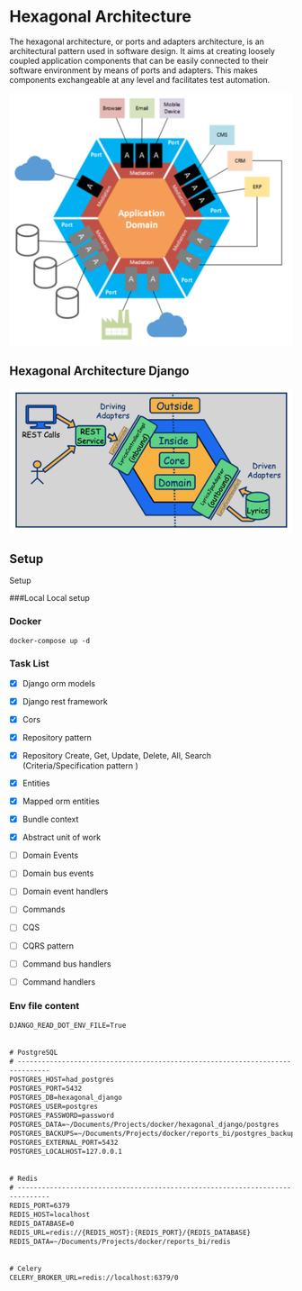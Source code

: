 # Hexagonal Architecture 


The hexagonal architecture, or ports and adapters architecture, is an architectural pattern used in 
software design. It aims at creating loosely coupled application components that can be easily connected 
to their software environment by means of ports and adapters. This makes components exchangeable at any 
level and facilitates test automation.

![Hexagonal Architecture](./docs/imgs/hexagonal_diagram1.png)

## Hexagonal Architecture Django

![Hexagonal Architecture Django](./docs/imgs/hexagonal_diagram2.png)


## Setup
Setup

###Local
Local setup
  

### Docker

```
docker-compose up -d
```

### Task List 
- [x] Django orm models
- [x] Django rest framework
- [x] Cors
- [x] Repository pattern
- [x] Repository Create, Get, Update, Delete, All, Search (Criteria/Specification pattern )
- [x] Entities 
- [x] Mapped orm entities 
- [x] Bundle context 
- [x] Abstract unit of work
- [ ] Domain Events 
- [ ] Domain bus events
- [ ] Domain event handlers
- [ ] Commands
- [ ] CQS
- [ ] CQRS pattern
- [ ] Command bus handlers
- [ ] Command handlers



### Env file content

```
DJANGO_READ_DOT_ENV_FILE=True


# PostgreSQL
# ------------------------------------------------------------------------------
POSTGRES_HOST=had_postgres
POSTGRES_PORT=5432
POSTGRES_DB=hexagonal_django
POSTGRES_USER=postgres
POSTGRES_PASSWORD=password
POSTGRES_DATA=~/Documents/Projects/docker/hexagonal_django/postgres
POSTGRES_BACKUPS=~/Documents/Projects/docker/reports_bi/postgres_backups
POSTGRES_EXTERNAL_PORT=5432
POSTGRES_LOCALHOST=127.0.0.1


# Redis
# ------------------------------------------------------------------------------
REDIS_PORT=6379
REDIS_HOST=localhost
REDIS_DATABASE=0
REDIS_URL=redis://{REDIS_HOST}:{REDIS_PORT}/{REDIS_DATABASE}
REDIS_DATA=~/Documents/Projects/docker/reports_bi/redis


# Celery
CELERY_BROKER_URL=redis://localhost:6379/0
```


